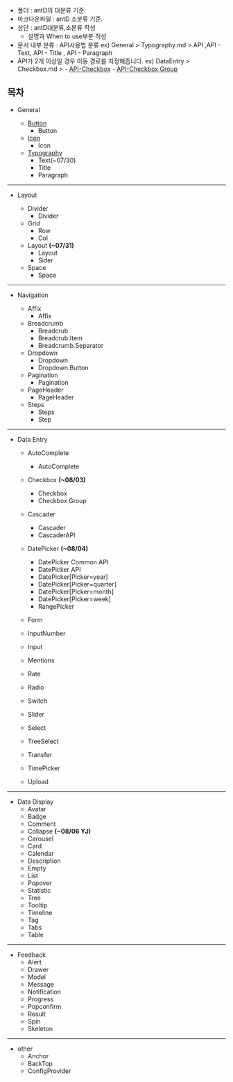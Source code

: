 - 폴더 : antD의 대분류 기준.
- 마크다운파일 : antD 소분류 기준.
- 상단 : antD대분류,소분류 작성
  - 설명과 When to use부분 작성
- 문서 내부 분류 : API사용법 분류
  ex) General > Typography.md > API ,API - Text, API - Title , API - Paragraph
- API가 2개 이상일 경우 이동 경로를 지정해줍니다.
  ex) DataEntry > Checkbox.md > - [API-Checkbox](#API-Checkbox) - [API-Checkbox Group](#API-CheckboxGroup)

## 목차

- General

  - [Button](ui-component/General/Button.md)
    - Button
  - [Icon](ui-component/General/Icon.md)
    - Icon
  - [Typography](ui-component/General/Typography.md)
    - Text(~07/30)
    - Title
    - Paragraph

---

- Layout

  - Divider
    - Divider
  - Grid
    - Row
    - Col
  - Layout **(~07/31)**
    - Layout
    - Sider
  - Space
    - Space

---

- Navigation

  - Affix
    - Affix
  - Breadcrumb
    - Breadcrub
    - Breadcrub.Item
    - Breadcrumb.Separator
  - Dropdown
    - Dropdown
    - Dropdown.Button
  - Pagination
    - Pagination
  - PageHeader
    - PageHeader
  - Steps
    - Steps
    - Step

---

- Data Entry

  - AutoComplete
    - AutoComplete
  - Checkbox **(~08/03)**
    - Checkbox
    - Checkbox Group
  - Cascader
    - Cascader
    - CascaderAPI
  - DatePicker **(~08/04)**

    - DatePicker Common API
    - DatePicker API
    - DatePicker[Picker=year]
    - DatePicker[Picker=quarter]
    - DatePicker[Picker=month]
    - DatePicker[Picker=week]
    - RangePicker

  - Form
  - InputNumber
  - Input
  - Mentions
  - Rate
  - Radio
  - Switch
  - Slider
  - Select
  - TreeSelect
  - Transfer
  - TimePicker
  - Upload

---

- Data Display
  - Avatar
  - Badge
  - Comment
  - Collapse **(~08/06 YJ)**
  - Carousel
  - Card
  - Calendar
  - Description
  - Empty
  - List
  - Popover
  - Statistic
  - Tree
  - Tooltip
  - Timeline
  - Tag
  - Tabs
  - Table

---

- Feedback
  - Alert
  - Drawer
  - Model
  - Message
  - Notification
  - Progress
  - Popconfirm
  - Result
  - Spin
  - Skeleton

---

- other
  - Anchor
  - BackTop
  - ConfigProvider
